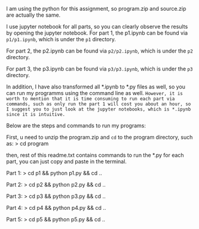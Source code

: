 I am using the python for this assignment, so program.zip and source.zip are actually the same.

I use jupyter notebook for all parts, so you can clearly observe the results by opening the jupyter notebook. 
For part 1, the p1.ipynb can be found via `p1/p1.ipynb`, which is under the `p1` directory. 

For part 2, the p2.ipynb can be found via `p2/p2.ipynb`, which is under the `p2` directory. 

For part 3, the p3.ipynb can be found via `p3/p3.ipynb`, which is under the `p3` directory. 



In addition, I have also transformed all *.ipynb to *.py files as well, so you can run my programms using the command line as well. 
`However, it is worth to mention that it is time consuming to run each part via commands, such as only run the part 1 will cost you about an hour, so I suggest you to just look at the jupyter notebooks, which is *.ipynb since it is intuitive.`

Below are the steps and commands to run my programs:

First, u need to unzip the program.zip and `cd` to the program directory, 
    such as: > cd program

then, rest of this readme.txt contains commands to run the *.py for each part, you can just copy and paste in the terminal.


Part 1: 
    > cd p1 && python p1.py && cd ..

Part 2: 
    > cd p2 && python p2.py && cd ..

Part 3: 
    > cd p3 && python p3.py && cd ..

Part 4: 
    > cd p4 && python p4.py && cd ..

Part 5: 
    > cd p5 && python p5.py && cd ..


